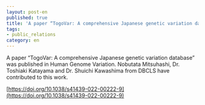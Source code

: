 ```yaml
---
layout: post-en
published: true
title: 'A paper “TogoVar: A comprehensive Japanese genetic variation database” was published in Human Genome Variation.'
tags:
- public_relations
category: en
---
```

A paper “TogoVar: A comprehensive Japanese genetic variation database” was published in Human Genome Variation. Nobutata Mitsuhashi, Dr. Toshiaki Katayama and Dr. Shuichi Kawashima from DBCLS have contributed to this work.

[https://doi.org/10.1038/s41439-022-00222-9](https://doi.org/10.1038/s41439-022-00222-9)
